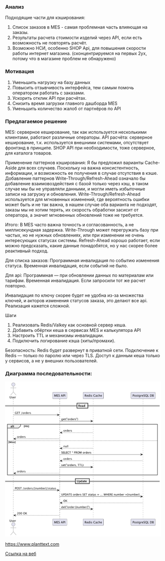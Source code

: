 ### Анализ

Подходящие части для кэширования:
1. Список заказов в MES - самая проблемная часть влияющая на заказы.
2. Результаты расчета стоимости изделий через API, если есть возможность не повторять расчёт.
3. Возможно НСИ, особенно SHOP Api, для повышения скорости работы интернет магазина.
(сконцентрируемся на первых 2ух, потому что в магазине проблем не обнаружено)

### Мотивация

1. Уменьшить нагрузку на базу данных
2. Повысить отзывчивость интерфейса, тем самым помочь оператором работать с заказами.
3. Ускорить отклик API при расчётах.
4. Снизить время загрузки главного дашборда MES
5. Уменьшить количество жалоб от партнёров по API

### Предлагаемое решение

MES: серверное кеширование, так как используется несколькими клиентами, работают различные операторы. 
API расчёта: серверное кеширование, т.к. используется внешними системами, отсутствует фронтэнд в принципе.
SHOP API при необходимости, тоже серверное, для каталога товаров.

Применение паттернов кэширования:
Я бы предложил варианты Cache-Aside для всех случаев.
Поскольку на важна консистентность, информации, и возможность ее получения в случае отсутствия в кэше. 
Добавление паттернов Write-Through/Refresh-Ahead означало бы добавление взаимовоздействия с базой только через 
кэш, в таком случае мы бы не управляли данными, и могли иметь избыточные записи на загрузку и обновления.
Write-Through/Refresh-Ahead используется для мгновенных изменений, где вероятность ошибки может быть и не так важна,
в нашем случае оба варианта не подходят, заказы мы не хотим терять, их скорость обработки засисит от оператора,
а значит мгновенных обновлений тоже не требуется.

Итого:
В MES часто важна точность и согласованность, а не миллисекундная задержка.
Write-Through может перегружать базу при частых, но не нужных обновлениях, 
или при изменении не очень интересующих статусах системы.
Refresh-Ahead хорошо работает, если можно предсказать, какие данные понадобятся, 
но у нас скорее более реактивный подход.

Для списка заказов:
Программная инвалидация по событию изменения статуса.
Временная инвалидация, если событий не было.

Для api:
Программная — при обновлении данных по материалам или тарифам.
Временная инвалидация. Если запросили тот же расчет повторно.

Инвалидация по ключу скорее будет не удобна из-за множества ключей, 
и акторов изменения статусов заказа, это делают все api. 
Реализация кажется сложной.

Шаги
1. Реализовать Redis/Valkey как основной сервер кеша.
2. Добавить обёртки кеша в сервисах MES и калькулятора API
3. Настроить TTL и механизмы инвалидации. 
4. Подключить логирование кэша (хиты/промахи).

Безопасность:
Redis будет развернут в приватной сети.
Подключение к Redis — только по паролю или через TLS.
Доступ к данным кеша только у сервисов, а не у внешних пользователей.

### Диаграмма последовательности:
![img.png](img.png)

https://www.planttext.com

[Ссылка на веб](http://www.plantuml.com/plantuml/uml/VL5DQy904BtlhtZaL4lze4SXejLjBLLCaqZFMtUnWJNApkPK-jyxIw9H4Ky9ypxclTanUULyjRD2RVpUOKt6YGEFYarnKAL7j9GP9ibx14NXUmccHXU4gThy62OqVvUKP4z-wqpskS3i9P3u8qGS8pLA8uw523lH7GLt3F4cS_JtJXj7WYSCrAuCROr_Y6eewWXbFUQ55m0QHlTaqkW350O125jQn5WoM1P4D-LbPMqh7d5Y7cPo8QSv7l6QhfPd6nYzixbDJstw9-JvedClNgd3ZR0-QENDZIibg-nqflvlMUs-ZVlharU-8d6UUftC9hbiVBb3Zfg46BrU3rzpcKhKUiH78t5HQVLn_H3QsARAy2ZX1xcgyZmO1AaOSvbgP_y1)